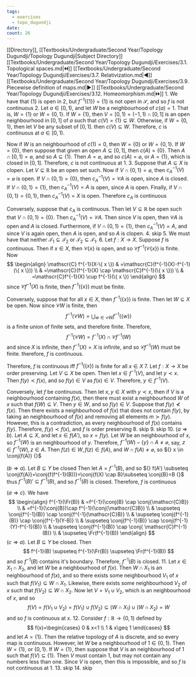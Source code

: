 ```yaml
---
tags:
  - exercises
  - topo_dugundji
date: 
count: 26
---
```

[[Directory]], [[Textbooks/Undergraduate/Second Year/Topology Dugundji/Topology Dugundji|Subject Directory]]
[[Textbooks/Undergraduate/Second Year/Topology Dugundji/Exercises/3.1. Topological spaces.md|🞀🞀]] [[Textbooks/Undergraduate/Second Year/Topology Dugundji/Exercises/3.7. Relativization.md|◀]] [[Textbooks/Undergraduate/Second Year/Topology Dugundji/Exercises/3.9. Piecewise definition of maps.md|▶]] [[Textbooks/Undergraduate/Second Year/Topology Dugundji/Exercises/3.12. Homeomorphism.md|🞂🞂]]
1. 
We have that ${} \{ 1 \} {}$ is open in $2$, but ${} f^{-1}(\{ 1 \})=\{ 1 \} {}$ is not open in $\mathscr{S} {}$, and so $f {}$ is not continuous
2. 
Let ${} a \in [0,\, 1) {}$, and let ${} W {}$ be a neighbourhood of ${} c(a)=1 {}$. That is, ${} W=\{ 1 \} {}$ or ${} W=\{ 0,\, 1 \}. {}$ If $W=\{ 1 \} {}$, then ${} V=[0,\, 1) =(-1,\, 1) \cap [0,\, 1] {}$ is an open neighbourhood in ${} [0,\, 1] {}$ of ${} a {}$ such that ${} c(V)=\{ 1 \} \subseteq W {}$. Otherwise, if ${} W=\{ 0,\, 1 \} {}$, then let $V {}$ be any subset of ${} [0,\, 1] {}$. then ${} c(V) \subseteq W {}$. Therefore, $c {}$ is continuous at ${} a \in [0,\, 1) {}$.

Now if ${} W {}$ is an neighbourhood of ${} c(1)=0 {}$, then ${} W=\{ 0 \} {}$ or ${} W=\{ 0,\, 1 \} {}$. If ${} W=\{ 0 \} {}$, then suppose that given an open ${} A\subseteq [0,\, 1] {}$, then ${} c(A)=\{ 0 \} {}$. Then ${} A \cap [0,\, 1)=\varnothing  {}$, and so ${} A \subseteq \{ 1 \} {}$. Then ${} A=\varnothing  {}$, and so ${} c(A)=\varnothing  {}$, or ${} A=\{ 1 \} {}$, which is closed in ${} [0,\, 1] {}$. Therefore, $c$ is not continuous at $1$. 
3. 
Suppose that ${} A \subseteq X {}$ is clopen. Let ${} V \subseteq \mathbb{R} {}$ be an open set such. Now if ${} V \cap  \{ 0,\, 1 \}=\varnothing  {}$, then ${} c_{A}^{-1}(V) =\varnothing  {}$ is open. If ${} V \cap  \{ 0,\, 1 \}=\{ 0 \}  {}$, then ${} c_{A}^{-1}(V)=\mathscr{C}A {}$ is open, since $A$ is closed. If ${} V \cap  \{ 0,\, 1 \}=\{ 1 \} {}$, then ${} c_{A}^{-1}(V)=A {}$ is open, since $A$ is open. Finally, if ${} V \cap  \{ 0,\, 1 \}=\{ 0,\, 1 \} {}$, then ${} c_{A}^{-1}(V)=X {}$ is open. Therefore $c_{A}$ is continuous

Conversely, suppose that $c_{A}$ is continuous. Then let ${} V \subseteq \mathbb{R} {}$ be open such that ${} V \cap  \{ 0,\, 1 \}=\{ 0 \} {}$. Then ${} c_{A}^{-1}(V)=\mathscr{C}A {}$. Then since $V$ is open, then $\mathscr{C}A$ is open and $A$ is closed. Furthermore, if ${} V \cap  \{ 0,\, 1 \}=\{ 1 \} {}$, then ${} c_{A}^{-1}(V)=A {}$, and since $V$ is again open, then $A$ is open, and so $A$ is clopen. 
4. skip
5. We must have that neither ${} \mathcal{T}_{1} \subseteq \mathcal{T}_{2} {}$ or ${} \mathcal{T}_{2} \subseteq \mathcal{T}_{1} {}$. 
6. 
Let $f:X\to{}X {}$. Suppose $f {}$ is continuous. Then if ${} x \in X {}$, then ${} \mathscr{C}\{ x \} {}$ is open, and so ${} \mathscr{C}f^{-1}(\mathscr{C}\{ x \}) {}$ is finite. Now
$$
\begin{align}
 \mathscr{C} f^{-1}(X-\{ x \})   & =\mathscr{C}(f^{-1}(X)-f^{-1}(\{ x \})) \\
 & =\mathscr{C}(f^{-1}(X) \cap  \mathscr{C}f^{-1}(\{ x \})) \\
 & =\mathscr{C}f^{-1}(X) \cup f^{-1}(\{ x \})
 \end{align}
$$
since ${} \mathscr{C}f^{-1}(X) {}$ is finite, then ${} f^{-1}(\{ x \}) {}$ must be finite.

Conversely, suppose that for all ${} x \in X {}$, then ${} f^{-1}(\{ x \}) {}$ is finite. Then let ${} W \subseteq X {}$ be open. Now since $\mathscr{C}W {}$ is finite, then
$$
f^{-1}(\mathscr{C}W)=\bigcup_{w\in \mathscr{C}W} f^{-1}(\{ w \})
$$
is a finite union of finite sets, and therefore finite. Therefore, 
$$
f^{-1}(\mathscr{C}W)=f^{-1}(X) \cap  \mathscr{C}f^{-1}(W)
$$
and since $X$ is infinite, then ${} f^{-1}(X)=X {}$ is infinite, and so ${} \mathscr{C}f^{-1}(W) {}$ must be finite. therefore, $f {}$ is continuous. 

Therefore, ${} f$ is continuous iff ${} f^{-1}(\{ x \}) {}$ is finite for all ${} x \in X {}$
7. 
Let $f:X\to{}X {}$ be order preserving. Let ${} V \subseteq X {}$ be open. Then let ${} x \in f^{-1}(V) {}$, and let ${} y \prec x {}$. Then ${} f(y)\prec f(x) {}$, and so ${} f(y) \in V {}$ as ${} f(x) \in V {}$. Therefore, ${} y \in f^{-1}(V) {}$.

Conversely, let $f {}$ be continuous. Then let ${} x,\, y \in X {}$ with $y\prec x$, then if $V$ is a neighbourhood containing ${} f(x) {}$, then there must exist a neighbourhood ${} W {}$ of ${} x$ such that ${} f(W) \subseteq V {}$. Then ${} y \in W {}$, and so ${} f(y) \in V {}$. Suppose that ${} f(y) \not \prec  f(x) {}$. Then there exists a neighbourhood of ${} f(x)$ that does not contain ${} f(y)$, by taking an neighbourhood of ${} f(x)$ and removing all elements ${} m\succ f(y)$. However, this is a contradiction, as every neighbourhood of ${} f(x)$ contains ${} f(y)$. Therefore, ${} f(y)\prec f(x) {}$, and $f$ is order preserving
8. skip
9. skip
10. 
(${} a\Rightarrow b {}$). Let ${} A \subseteq X {}$, and let ${} x \in f(A') {}$, so $x=f(y)$. Let $W$ be an neighbourhood of $x {}$, so ${} f^{-1}(W) {}$ is an neighbourhood of $y$. Therefore, ${} f^{-1}(W)-\{ y \} \cap  A\neq \varnothing  {}$, say, ${} z \in f^{-1}(W),\, z \in A {}$. Then ${} f(z) \in W,\, f(z) \in f(A) {}$, and ${} W \cap  f(A)\neq \varnothing  {}$, so ${} x \in \conj{f(A)} {}$

(${} b\Rightarrow a {}$). Let ${} B \subseteq Y {}$ be closed Then let ${} A=f^{-1}(B) {}$, and so ${} f(A') \subseteq \conj{f(A)}=\conj{f(f^{-1}(B))}=\conj{f(X) \cap  B}\subseteq \conj{B}=B {}$ thus ${} f^{-1}(B)' \subseteq f^{-1}(B) {}$, and so ${} f^{-1}(B) {}$ is closed. Therefore, $f {}$ is continuous

(${} a\Rightarrow c {}$). We have
$$
\begin{align}
f^{-1}(\Fr(B)) & =f^{-1}(\conj{B} \cap  \conj{\mathscr{C}B}) \\
 & =f^{-1}(\conj{B})\cap  f^{-1}(\conj{\mathscr{C}B}) \\
 & \supseteq \conj{f^{-1}(B)} \cap  \conj{f^{-1}(\mathscr{C}B)} \\
 & \supseteq \conj{f^{-1}(B)} \cap  \conj{f^{-1}(Y-B)} \\
 &  \supseteq \conj{f^{-1}(B)} \cap  \conj{f^{-1}(Y)-f^{-1}(B)} \\
 & \supseteq \conj{f^{-1}(B)} \cap  \conj{ \mathscr{C}f^{-1}(B)} \\
 & \supseteq \Fr(f^{-1}(B))
\end{align}
$$
(${} c\Rightarrow a {}$). Let ${} B \subseteq Y {}$ be closed. Then 
$$
f^{-1}(B) \supseteq f^{-1}(\Fr(B)) \supseteq \Fr(f^{-1}(B))
$$
and so $f^{-1}(B) {}$ contains it's boundary. Therefore, $f^{-1}(B) {}$ is closed. 
11. 
Let ${} x \in X_{1} \cap  X_{2} {}$, and let $W$ be a neighbourhood of ${} f(x)$. Then ${} W \cap X_{1} {}$ is an neighbourhood of ${} f(x)$, and so there exists some neighbourhood $V_{1} {}$ of ${} x {}$ such that ${} f(V_{1}) \subseteq  W \cap  X_{1} {}$. Likewise, there exists some neighbourhood ${} V_{2} {}$ of $x$ such that ${} f(V_{2}) \subseteq  W \cap  X_{2} {}$. Now let ${} V=V_{1} \cup  V_{2} {}$, which is an neighbourhood of $x {}$, and so 
$$
f(V)=f(V_{1} \cup  V_{2}) = f(V_{1}) \cup  f(V_{2}) \subseteq (W \cap X_{1}) \cup  (W \cap  X_{2})=W
$$
and so $f$ is continuous at $x$.
12. 
Consider ${} f:\mathbb{R}\to{}\{ 0,\, 1 \} {}$ defined by
$$
f(x)=\begin{cases}
0 &  x<1 \\
1  & x\geq 1
\end{cases}
$$
and let ${} A=\{ 1 \} {}$. Then the relative topology of $A$ is discrete, and so every map is continuous. However, let $W$ be a neighbourhood of ${} 1 \in \{ 0,\, 1 \} {}$. Then ${} W=\{ 1 \} {}$, or ${} \{ 0,\, 1 \} {}$. If ${} W=\{ 1 \} {}$, then suppose that $V$ is an neighbourhood of $1$ such that ${} f(V)\subseteq \{ 1 \} {}$. Then ${} V {}$ must contain $1$, but may not contain any numbers less than one. Since $V$ is open, then this is impossible, and so $f$ is not continuous at $1$.
13. skip
14. skip